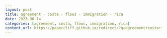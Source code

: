 ```yaml
---
layout: post
title: agreement · costa · flows · immigration · rica
date: 2023-06-14
categories: [agreement, costa, flows, immigration, rica]
content_url: https://papercliff.github.io/redirect/?q=agreement+costa+flows+immigration+rica&tbs=cdr:1,cd_min:6/13/2023,cd_max:6/15/2023
---
```

